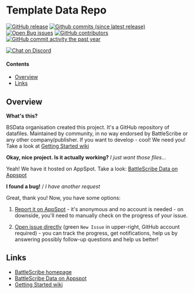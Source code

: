 Template Data Repo
==================

[![GitHub release](https://img.shields.io/github/release/ksnyder1986/Warhammer-40k-3rd-Edition.svg?style=flat-square)](https://github.com/ksnyder1986/Warhammer-40k-3rd-Edition/releases/latest)
[![Github commits (since latest release)](https://img.shields.io/github/commits-since/BSData/Warhammer-40k-3rd-Edition/latest.svg?style=flat-square)](https://github.com/BSData/Warhammer-40k-3rd-Edition/releases)
[![Open Bug issues](https://img.shields.io/github/issues/BSData/Warhammer-40k-3rd-Edition/bug.svg?style=flat-square&label=bugs)](https://github.com/BSData/Warhammer-40k-3rd-Edition/issues?q=is%3Aissue+is%3Aopen+label%3Abug)
[![GitHub contributors](https://img.shields.io/github/contributors/BSData/Warhammer-40k-3rd-Edition.svg?style=flat-square)](https://github.com/BSData/Warhammer-40k-3rd-Edition/graphs/contributors)
[![GitHub commit activity the past year](https://img.shields.io/github/commit-activity/y/BSData/Warhammer-40k-3rd-Edition.svg?style=flat-square)](https://github.com/BSData/Warhammer-40k-3rd-Edition/pulse/monthly)

[![Chat on Discord](https://img.shields.io/discord/558412685981777922.svg?logo=discord&style=popout-square)](https://discord.gg/KqPVhds)

#### Contents ####

* [Overview][]
* [Links][]

## Overview ##
[Overview]: #overview

__What's this?__

BSData organisation created this project. It's a GitHub repository of datafiles.
Maintained by community, in no way endorsed by BattleScribe or any other company/publisher. If you want
to develop - cool! We need you! Take a look at [Getting Started wiki][]

__Okay, nice project. Is it actually working?__ _I just want those files..._

Yeah! We have it hosted on AppSpot. Take a look: [BattleScribe Data on Appspot][]

__I found a bug!__ / *I have another request*

Great, thank you! Now, you have some options:

1. [Report it on AppSpot][] - it's anonymous and no account is needed - on downside, you'll need to manually check on the progress of your issue.

2. [Open issue directly][] (green `New Issue` in upper-right, GitHub account required) - you can track the progress, get notifications, help us by answering possibly follow-up questions and help us better!

## Links ##
[Links]: #links

* [BattleScribe homepage][]
* [BattleScribe Data on Appspot][]
* [Getting Started wiki][]

[Report it on Appspot]: http://battlescribedata.appspot.com/#/repo/Warhammer-40k-3rd-Edition
[Open Issue directly]: https://github.com/BSData/Warhammer-40k-3rd-Edition/issues
[BattleScribe homepage]: http://www.battlescribe.net/
[BattleScribe Data on Appspot]: http://battlescribedata.appspot.com/#/repos
[Getting Started wiki]: https://github.com/BSData/catalogue-development/wiki/Getting-Started#contributing
